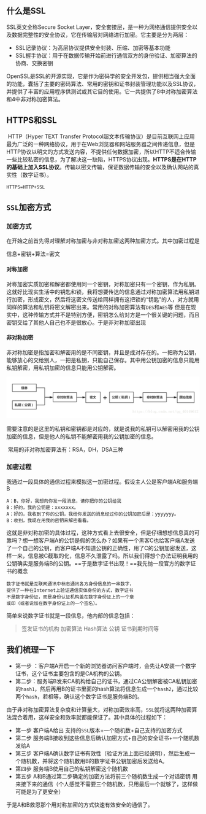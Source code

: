 ##  什么是SSL

SSL英文全称Secure Socket Layer，安全套接层，是一种为网络通信提供安全以及数据完整性的安全协议，它在传输层对网络进行加密。它主要是分为两层：

+ SSL记录协议：为高层协议提供安全封装、压缩、加密等基本功能
+ SSL握手协议：用于在数据传输开始前进行通信双方的身份验证、加密算法的协商、交换密钥

OpenSSL是SSL的开源实现，它是作为密码学的安全开发包，提供相当强大全面的功能，囊括了主要的密码算法、常用的密钥和证书封装管理功能以及SSL协议，并提供了丰富的应用程序供测试或其它目的使用。它一共提供了8中对称加密算法和4中非对称加密算法。



## HTTPS和SSL

​		HTTP（Hyper TEXT Transfer Protocol超文本传输协议）是目前互联网上应用最为广泛的一种网络协议，用于在Web浏览器和网站服务器之间传递信息，但是HTTP协议以明文的方式发送内容，不提供任何数据加密，所以HTTP不适合传输一些比较私密的信息，为了解决这一缺陷，HTTPS协议出现。**HTTPS是在HTTP的基础上加入SSL协议**。传输以密文传输，保证数据传输的安全以及确认网站的真实性（数字证书）。

~~~
HTTPS=HTTP+SSL
~~~



## `SSL`加密方式

### 加密方式

在开始之前首先得对理解对称加密与非对称加密这两种加密方式。其中加密过程是

信息+密钥+算法=密文

#### 对称加密

​		对称加密实质加密和解密都使用同一个密钥，对称加密只有一个密钥，作为私钥。这就好比现实生活中的钥匙和锁，我将想要传达的信息通过对称加密算法用私钥进行加密，形成密文，然后将这密文传送给同样拥有这把锁的“钥匙”的人，对方就用同样的算法和私钥将密文解密出来。
​		常用的对称加密算法有`DES`和`AES`等
​		但是在现实中，这种传输方式并不是特别方便，密钥怎么给对方是一个很关键的问题，而且密钥交给了其他人自己也不是很放心。于是非对称加密出现

#### 非对称加密

​		非对称加密是指加密和解密用的是不同密钥，并且是成对存在的。一把称为公钥，能够放心的交给别人，一把是私钥，只能自己保存。其中用公钥加密的信息只能用私钥解密，用私钥加密的信息只能用公钥解密。

![image-20210415235820153](img/20210415235820.png)

​		需要注意的是这里的私钥和密钥都是对应的，就是说我的私钥可以解密用我的公钥加密的信息，但是他人的私钥不能解密用我的公钥加密的信息。

​		常用的非对称加密算法有：RSA，DH，DSA三种

### 加密过程

我通过一段具体的通信过程来模拟这一加密过程。假设主人公是客户端A和服务端B

~~~
A：B，你好，我想向你发一段消息，请你把你的公钥给我
B：好的，我的公钥是：xxxxxxx。
A：好的，我收到了你的公钥，我给你发送的消息经过你的公钥加密后是：yyyyyyy。
B：收到，我现在用我的密钥来解密看看。
~~~

​		这就是非对称加密的具体过程，这种方式看上去很安全，但是仔细想想信息真的可靠吗？
​		想一想客户端A的公钥是假的怎么办？如果有一个黑客C也给客户端A发送了一个自己的公钥，而客户端A不知道公钥的正确性，用了C的公钥加密发送，这样一来，信息被C截取的化，信息不久泄露了吗。
​		所以我们得想个办法证明我用的公钥确实是服务端B的公钥。==于是数字证书出现！==我先抛一段官方的数字证书的概念

~~~
数字证书就是互联网通讯中标志通讯各方身份信息的一串数字，
提供了一种在Internet上验证通信实体身份的方式，数字证书
不是数字身份证，而是身份认证机构盖在数字身份证上的一个章
或印（或者说加在数字身份证上的一个签名）。
~~~

简单来说数字证书就是一段信息，他内部的信息包括：

> 签发证书的机构
> 加密算法
> Hash算法
> 公钥
> 证书到期时间等


## 我们梳理一下

+ 第一步 ：客户端A开启一个新的浏览器访问客户端时，会先让A安装一个数字证书，这个证书主要包含的是CA机构的公钥。
+ 第二步：服务端B发来CA机构给自己的证书，通过CA公钥解密被CA私钥加密的`hash1`，然后再用B的证书里面的hash算法将信息生成一个`hash2`，通过比较两个`hash`，若相等，确认这个数字证书是服务端B的。

由于非对称加密算法复杂度和计算量大，对称加密效率高，`SSL`就将这两种加密算法混合着用，这样安全和效率就都能保证了。其中具体的过程如下：

+ 第一步 客户端A给出 支持的`SSL`版本+一个随机数+自己支持的加密方式
+ 第二步 服务端B接收到这些信息后确认加密方式+自己的安全证书+一个随机数发给A
+ 第三步 客户端A确认数字证书有效性（验证方法上面已经说明），然后生成一个随机数，并将这个随机数用B的数字证书公钥加密后发送给A。
+ 第四步 服务端B使用自己的私钥解密这个随机数
+ 第五步 A和B通过第二步确定的加密方法将前三个随机数生成一个对话密钥 用来接下来的通信（个人感觉不需要三个随机数，只用最后一个就够了，这样做可能是为了更安全）

于是A和B救恩那个用对称加密的方式快速有效安全的通信了。
